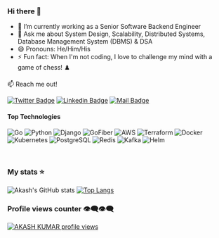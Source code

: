 ### Hi there 👋

- 🔭 I’m currently working as a Senior Software Backend Engineer
- 💬 Ask me about System Design, Scalability, Distributed Systems, Database Management System (DBMS) & DSA
- 😄 Pronouns: He/Him/His
- ⚡ Fun fact: When I'm not coding, I love to challenge my mind with a game of chess! ♟️

:mailbox: Reach me out!

[![Twitter Badge](https://img.shields.io/badge/-@Akash_Kumar-1ca0f1?style=flat&labelColor=1ca0f1&logo=x&logoColor=white&link=https://twitter.com/ashky_23)](https://twitter.com/ashky_23) 
[![Linkedin Badge](https://img.shields.io/badge/-Akash_Kumar-0e76a8?style=flat&labelColor=0e76a8&logo=linkedin&logoColor=white)](https://www.linkedin.com/in/ashky23/) 
[![Mail Badge](https://img.shields.io/badge/-Akash_Kumar-c0392b?style=flat&labelColor=c0392b&logo=gmail&logoColor=white)](mailto:ashky.236@gmail.com)

#### Top Technologies

![Go](https://img.shields.io/badge/Go-00ADD8?style=for-the-badge&logo=go&logoColor=white)
![Python](https://img.shields.io/badge/Python-3776AB?style=for-the-badge&logo=python&logoColor=white)
![Django](https://img.shields.io/badge/Django-092E20?style=for-the-badge&logo=django&logoColor=white)
![GoFiber](https://img.shields.io/badge/GoFiber-00ADD8?style=for-the-badge&logo=fiber&logoColor=white)
![AWS](https://img.shields.io/badge/AWS-232F3E?style=for-the-badge&logo=amazon-aws&logoColor=white)
![Terraform](https://img.shields.io/badge/Terraform-623CE4?style=for-the-badge&logo=terraform&logoColor=white)
![Docker](https://img.shields.io/badge/Docker-2496ED?style=for-the-badge&logo=docker&logoColor=white)
![Kubernetes](https://img.shields.io/badge/Kubernetes-326CE5?style=for-the-badge&logo=kubernetes&logoColor=white)
![PostgreSQL](https://img.shields.io/badge/PostgreSQL-336791?style=for-the-badge&logo=postgresql&logoColor=white)
![Redis](https://img.shields.io/badge/Redis-DC382D?style=for-the-badge&logo=redis&logoColor=white)
![Kafka](https://img.shields.io/badge/Apache%20Kafka-231F20?style=for-the-badge&logo=apache-kafka&logoColor=white)
![Helm](https://img.shields.io/badge/Helm-0F1689?style=for-the-badge&logo=helm&logoColor=white)


<br/>

### My stats ⭐

![Akash's GitHub stats](https://github-readme-stats.vercel.app/api?username=ashky23&show_icons=true&theme=radical)
[![Top Langs](https://github-readme-stats.vercel.app/api/top-langs/?username=ashky23&layout=donut&hide=html,css,makefile&theme=tokyonight)](https://github.com/anuraghazra/github-readme-stats)

### Profile views counter 👁️‍🗨️👁️‍🗨️
[![AKASH KUMAR profile views](https://u8views.com/api/v1/github/profiles/33580834/views/day-week-month-total-count.svg)](https://u8views.com/github/ashky23)

[reactplaylist]:https://youtube.com/playlist?list=PLlYbsPJVZjBygXalKUVKkvFyHQ1NifIiW&si=pj2Rfx3ztZjb_c1P
[graphqllist]: https://youtube.com/playlist?list=PLlYbsPJVZjByzzOLWl2n15n0uQ7m8loEh&si=0NXO3LQENlDOOqdK


